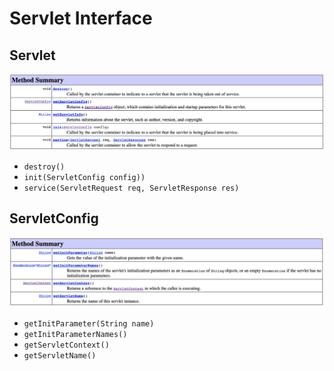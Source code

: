 # Servlet Interface

## Servlet

![Servlet](/images/2020-10-30-19-53-48.png)

* `destroy()`
* `init(ServletConfig config))`
* `service(ServletRequest req, ServletResponse res)`

## ServletConfig

![ServletConfig](/images/2020-10-30-19-31-15.png)

* `getInitParameter(String name)`
* `getInitParameterNames()`
* `getServletContext()`
* `getServletName()`

